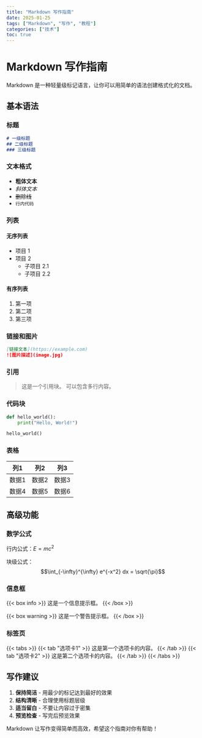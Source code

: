 ```yaml
---
title: "Markdown 写作指南"
date: 2025-01-25
tags: ["Markdown", "写作", "教程"]
categories: ["技术"]
toc: true
---
```


# Markdown 写作指南

Markdown 是一种轻量级标记语言，让你可以用简单的语法创建格式化的文档。

## 基本语法

### 标题

```markdown
# 一级标题
## 二级标题
### 三级标题
```

### 文本格式

- **粗体文本**
- *斜体文本*
- ~~删除线~~
- `行内代码`

### 列表

#### 无序列表
- 项目 1
- 项目 2
  - 子项目 2.1
  - 子项目 2.2

#### 有序列表
1. 第一项
2. 第二项
3. 第三项

### 链接和图片

```markdown
[链接文本](https://example.com)
![图片描述](image.jpg)
```

### 引用

> 这是一个引用块。
> 可以包含多行内容。

### 代码块

```python
def hello_world():
    print("Hello, World!")

hello_world()
```

### 表格

| 列1 | 列2 | 列3 |
|-----|-----|-----|
| 数据1 | 数据2 | 数据3 |
| 数据4 | 数据5 | 数据6 |

## 高级功能

### 数学公式

行内公式：$E = mc^2$

块级公式：
$$\int_{-\infty}^{\infty} e^{-x^2} dx = \sqrt{\pi}$$

### 信息框

{{< box info >}}
这是一个信息提示框。
{{< /box >}}

{{< box warning >}}
这是一个警告提示框。
{{< /box >}}

### 标签页

{{< tabs >}}
{{< tab "选项卡1" >}}
这是第一个选项卡的内容。
{{< /tab >}}
{{< tab "选项卡2" >}}
这是第二个选项卡的内容。
{{< /tab >}}
{{< /tabs >}}

## 写作建议

1. **保持简洁** - 用最少的标记达到最好的效果
2. **结构清晰** - 合理使用标题层级
3. **适当留白** - 不要让内容过于密集
4. **预览检查** - 写完后预览效果

Markdown 让写作变得简单而高效，希望这个指南对你有帮助！
